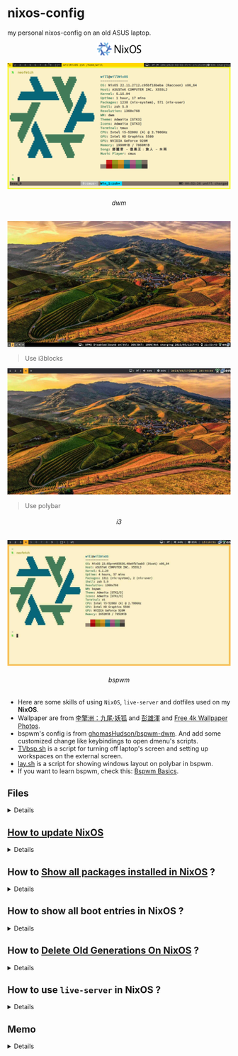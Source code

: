 # nixos-config
my personal nixos-config on an old ASUS laptop.

<div align="center">
	<img width="100" src="/screenshots/nixos.png">
</div>

![](/screenshots/nix.png)
<div align="center">
	<h6>dwm</h6>
</div>

![](/screenshots/i3nix.jpg)
> Use i3blocks

![](/screenshots/i3nix2.jpg)
> Use polybar

<div align="center">
	<h6>i3</h6>
</div>

![](/screenshots/bspnix.jpg)

<div align="center">
	<h6>bspwm</h6>
</div>

- Here are some skills of using `NixOS`, `live-server` and  dotfiles used on my **NixOS**.
- Wallpaper are from [李擎洲：九尾·妖狐][] and [彭雄渾][] and [Free 4k Wallpaper Photos][].
- bspwm's config is from [ghomasHudson/bspwm-dwm][]. And add some customized change like keybindings to open dmenu's scripts.
- [TVbsp.sh][] is a script for turning off laptop's screen and setting up workspaces on the external screen.
- [lay.sh][] is a script for showing windows layout on polybar in bspwm.
- If you want to learn bspwm, check this: [Bspwm Basics][].

[lay.sh]: https://github.com/tkuwill/nixos-config/blob/master/.config/polybar/lay.sh
[Bspwm Basics]: https://dharmx.is-a.dev/bspwm-basics/
[TVbsp.sh]: https://github.com/tkuwill/nixos-config/blob/master/shellscripts/TVbsp.sh
[ghomasHudson/bspwm-dwm]: https://github.com/ghomasHudson/bspwm-dwm
[Free 4k Wallpaper Photos]: https://www.pexels.com/photo/brown-and-green-mountain-view-photo-842711/
[李擎洲：九尾·妖狐]: https://www.bilibili.com/video/BV1iN4y1F7pm/
[彭雄渾]: https://artouch.com/art-views/content-3244.html

## Files

<details>

- [configuration.nix][]
- [vifm][]
- [tmux][]
- [.zshrc][]
- [.vimrc][]
- [.live-server.json][]
- [.npmrc][]

[configuration.nix]: https://github.com/tkuwill/nixos-config/blob/master/etc/nixos/configuration.nix
[.zshrc]: https://github.com/tkuwill/nixos-config/blob/master/.config/.zshrc
[.vimrc]: https://github.com/tkuwill/nixos-config/blob/master/.config/.vimrc
[vifm]: https://github.com/tkuwill/nixos-config/tree/master/.config/vifm
[tmux]: https://github.com/tkuwill/nixos-config/blob/master/.config/tmux/tmux.conf
[.live-server.json]: https://github.com/tkuwill/nixos-config/blob/master/.config/.live-server.json
[.npmrc]: https://github.com/tkuwill/nixos-config/blob/master/.config/.npmrc

</details>

## [How to update NixOS][]

<details>

[How to update NixOS]: https://discourse.nixos.org/t/how-to-upgrade-packages/6151/9

Steps for updating NixOS:  
1. Check and set the latest channel
```bash
sudo nix-channel --list
```
If the channel is not the newest, run: 
```bash
sudo nix-channel --remove nixos
sudo nix-channel --add https://nixos.org/channels/nixos-XX.XX nixos
```
See [Chapter 4. Upgrading NixOS][] to check the latest channel.

[Chapter 4. Upgrading NixOS]: https://nixos.org/manual/nixos/stable/#sec-upgrading
2. Update the channel
```bash
sudo nix-channel --update
```

3. Update the packages
To update all packages declared in NixOS’ **configuration.nix**, use:
```bash
sudo nixos-rebuild switch
```

</details>

## How to [Show all packages installed in NixOS][] ?

<details>

1. Show `environment.systemPackages` in `/etc/nixos/configuration.nix`
```bash
nix-store --query --requisites /run/current-system | cut -d- -f2- | sort | uniq | bat
```
or
```bash
nix-store --query --requisites /run/current-system | cut -c 45-200 | sort | uniq | bat
```

[Show all packages installed in NixOS]: https://functor.tokyo/blog/2018-02-20-show-packages-installed-on-nixos

</details>


## How to show all boot entries in NixOS ?

<details>

```
sudo nix-env -p /nix/var/nix/profiles/system --list-generations
```



</details>

## How to [Delete Old Generations On NixOS][] ?

<details>

For system-wide, run:  
1. You can change `30d` to the days you want.
```nix
sudo nix-collect-garbage --delete-older-than 30d
```
or you can run ```sudo nix-collect-garbage -d ``` to delete all old generations. (Of course, **this would make rollback impossible**.)

2. Then run the rebuild command to clean **the boot entries of old generations of nixos**.
```nix
sudo nixos-rebuild switch
```
For per-user, run those commands without `sudo`. Check the [Nix Reference Manual][] for more detailed information.

[Nix Reference Manual]: https://nixos.org/manual/nix/stable/package-management/garbage-collection.html
[Delete Old Generations On NixOS]: https://ersocon.net/articles/nixos-remove-old-generations~0332c9e7-5c49-4cd9-b706-559356e31390

</details>

## How to use `live-server` in NixOS ?

<details>

1. Check [Installing NPM Packages Globally in NixOS][] first.
    - After installing `NPM` and doing the config for npm in shell's rc, run `npm install -g live-server`.
2. Then check [live-server's config][].
    - Remember that the file `.live-server.json` should put in your **home directory**. Set the **root** for live-server, then use the command `live-server` in that **root directory**. It should work smoothly.


[Installing NPM Packages Globally in NixOS]: https://matthewrhone.dev/nixos-npm-globally
[live-server's config]: https://github.com/tapio/live-server/issues/105

</details>


## Memo 

<details>

Next time when installing NixOS, make `/efi` (`/boot`) big enough (**like 1~2GB**), or you will have to delete boot menu constantly.(Of course, maybe it is because I care about the space of `/boot` too much).






</details>

